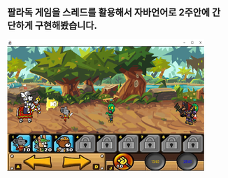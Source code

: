 
## 팔라독 게임을 스레드를 활용해서 자바언어로 2주안에 간단하게 구현해봤습니다. 

<img src="images/mainImg.png" width="450px" height="300px" title="" alt="RubberDuck"></img><br/>








